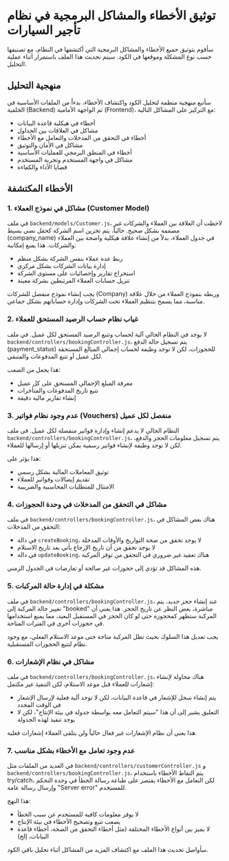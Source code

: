 # توثيق الأخطاء والمشاكل البرمجية في نظام تأجير السيارات

سأقوم بتوثيق جميع الأخطاء والمشاكل البرمجية التي أكتشفها في النظام، مع تصنيفها حسب نوع المشكلة وموقعها في الكود. سيتم تحديث هذا الملف باستمرار أثناء عملية التحليل.

## منهجية التحليل

سأتبع منهجية منظمة لتحليل الكود واكتشاف الأخطاء، بدءاً من الملفات الأساسية في الخلفية (Backend) ثم الواجهة الأمامية (Frontend)، مع التركيز على المشاكل التالية:

- أخطاء في هيكلية قاعدة البيانات
- مشاكل في العلاقات بين الجداول
- أخطاء في التحقق من المدخلات والتعامل مع الأخطاء
- مشاكل في الأمان والتوثيق
- أخطاء في المنطق البرمجي للعمليات الأساسية
- مشاكل في واجهة المستخدم وتجربة المستخدم
- قضايا الأداء والكفاءة

## الأخطاء المكتشفة

### 1. مشاكل في نموذج العملاء (Customer Model)

في ملف `backend/models/Customer.js`، لاحظت أن العلاقة بين العملاء والشركات غير مصممة بشكل صحيح. حالياً، يتم تخزين اسم الشركة كحقل نصي بسيط (company_name) في جدول العملاء، بدلاً من إنشاء علاقة هيكلية واضحة بين العملاء والشركات. هذا يمنع إمكانية:

- ربط عدة عملاء بنفس الشركة بشكل منظم
- إدارة بيانات الشركات بشكل مركزي
- استخراج تقارير وإحصائيات على مستوى الشركة
- تنزيل حسابات العملاء المرتبطين بشركة معينة

يجب إنشاء نموذج منفصل للشركات (Company) وربطه بنموذج العملاء من خلال علاقة مناسبة، مما يسمح بتنظيم العملاء تحت الشركات وإدارة حساباتهم بشكل جماعي.

### 2. غياب نظام حساب الرصيد المستحق للعملاء

لا يوجد في النظام الحالي آلية لحساب وتتبع الرصيد المستحق لكل عميل. في ملف `backend/controllers/bookingController.js`، يتم تسجيل حالة الدفع (payment_status) للحجوزات، لكن لا توجد وظيفة لحساب إجمالي المبالغ المستحقة لكل عميل أو تتبع المدفوعات والمتبقي.

هذا يجعل من الصعب:
- معرفة المبلغ الإجمالي المستحق على كل عميل
- تتبع تاريخ المدفوعات والمتأخرات
- إنشاء تقارير مالية دقيقة

### 3. عدم وجود نظام فواتير (Vouchers) منفصل لكل عميل

النظام الحالي لا يدعم إنشاء وإدارة فواتير منفصلة لكل عميل. في ملف `backend/controllers/bookingController.js`، يتم تسجيل معلومات الحجز والدفع، لكن لا توجد وظيفة لإنشاء فواتير رسمية يمكن تنزيلها أو إرسالها للعملاء.

هذا يؤثر على:
- توثيق المعاملات المالية بشكل رسمي
- تقديم إيصالات وفواتير للعملاء
- الامتثال للمتطلبات المحاسبية والضريبية

### 4. مشاكل في التحقق من المدخلات في وحدة الحجوزات

في ملف `backend/controllers/bookingController.js`، هناك بعض المشاكل في التحقق من المدخلات:

- في دالة `createBooking`، لا يوجد تحقق من صحة التواريخ والأوقات المدخلة
- لا يوجد تحقق من أن تاريخ الإرجاع يأتي بعد تاريخ الاستلام
- في دالة `updateBooking`، هناك تعقيد غير ضروري في التحقق من توفر المركبة

هذه المشاكل قد تؤدي إلى حجوزات غير صالحة أو تعارضات في الجدول الزمني.

### 5. مشكلة في إدارة حالة المركبات

في ملف `backend/controllers/bookingController.js`، عند إنشاء حجز جديد، يتم تغيير حالة المركبة إلى "booked" مباشرة، بغض النظر عن تاريخ الحجز. هذا يعني أن المركبة ستظهر كمحجوزة حتى لو كان الحجز في المستقبل البعيد، مما يمنع استخدامها في حجوزات أخرى في الفترات المتاحة.

يجب تعديل هذا السلوك بحيث تظل المركبة متاحة حتى موعد الاستلام الفعلي، مع وجود نظام لتتبع الحجوزات المستقبلية.

### 6. مشاكل في نظام الإشعارات

في ملف `backend/controllers/bookingController.js`، هناك محاولة لإنشاء إشعارات للعملاء قبل موعد الاستلام، لكن التنفيذ غير مكتمل:

- يتم إنشاء سجل للإشعار في قاعدة البيانات، لكن لا توجد آلية فعلية لإرسال الإشعار في الوقت المحدد
- التعليق يشير إلى أن هذا "سيتم التعامل معه بواسطة جدولة في بيئة الإنتاج"، لكن لا يوجد تنفيذ لهذه الجدولة

هذا يعني أن نظام الإشعارات غير فعال حالياً ولن يتلقى العملاء إشعارات فعلية.

### 7. عدم وجود تعامل مع الأخطاء بشكل مناسب

في العديد من الملفات مثل `backend/controllers/customerController.js` و `backend/controllers/bookingController.js`، يتم التقاط الأخطاء باستخدام try/catch، لكن التعامل مع الأخطاء يقتصر على طباعة رسالة الخطأ في وحدة التحكم وإرسال رسالة عامة "Server error" للمستخدم.

هذا النهج:
- لا يوفر معلومات كافية للمستخدم عن سبب الخطأ
- يصعب تتبع وتصحيح الأخطاء في بيئة الإنتاج
- لا يميز بين أنواع الأخطاء المختلفة (مثل أخطاء التحقق من الصحة، أخطاء قاعدة البيانات، إلخ)

سأواصل تحديث هذا الملف مع اكتشاف المزيد من المشاكل أثناء تحليل باقي الكود.
